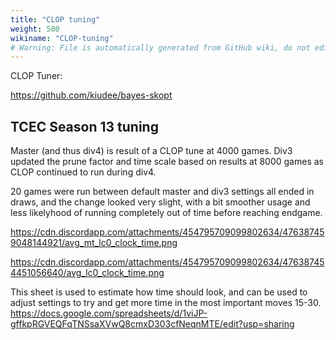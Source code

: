```yaml
---
title: "CLOP tuning"
weight: 500
wikiname: "CLOP-tuning"
# Warning: File is automatically generated from GitHub wiki, do not edit by hand.
---
```

CLOP Tuner:

https://github.com/kiudee/bayes-skopt

## TCEC Season 13 tuning

Master (and thus div4) is result of a CLOP tune at 4000 games. Div3 updated the prune factor and time scale based on results at 8000 games as CLOP continued to run during div4.

20 games were run between default master and div3 settings all ended in draws, and the change looked very slight, with a bit smoother usage and less likelyhood of running completely out of time before reaching endgame.

https://cdn.discordapp.com/attachments/454795709099802634/476387459048144921/avg_mt_lc0_clock_time.png

https://cdn.discordapp.com/attachments/454795709099802634/476387454451056640/avg_lc0_clock_time.png

This sheet is used to estimate how time should look, and can be used to adjust settings to try and get more time in the most important moves 15-30. https://docs.google.com/spreadsheets/d/1viJP-gffkpRGVEQFqTNSsaXVwQ8cmxD303cfNeqnMTE/edit?usp=sharing